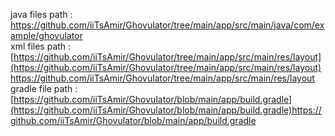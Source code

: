 java files path : https://github.com/iiTsAmir/Ghovulator/tree/main/app/src/main/java/com/example/ghovulator
<br />
xml files path : [https://github.com/iiTsAmir/Ghovulator/tree/main/app/src/main/res/layout](https://github.com/iiTsAmir/Ghovulator/tree/main/app/src/main/res/layout)https://github.com/iiTsAmir/Ghovulator/tree/main/app/src/main/res/layout
<br />
gradle file path : [https://github.com/iiTsAmir/Ghovulator/blob/main/app/build.gradle](https://github.com/iiTsAmir/Ghovulator/blob/main/app/build.gradle)https://github.com/iiTsAmir/Ghovulator/blob/main/app/build.gradle
<br />
